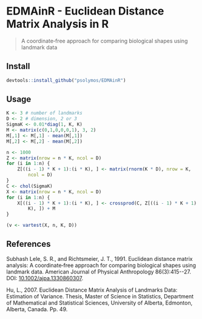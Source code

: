 # EDMAinR - Euclidean Distance Matrix Analysis in R

> A coordinate‐free approach for comparing biological shapes using landmark data

## Install

```R
devtools::install_github("psolymos/EDMAinR")
```

## Usage

```R
K <- 3 # number of landmarks
D <- 2 # dimension, 2 or 3
SigmaK <- 0.01*diag(1, K, K)
M <- matrix(c(0,1,0,0,0,1), 3, 2)
M[,1] <- M[,1] - mean(M[,1])
M[,2] <- M[,2] - mean(M[,2])

n <- 1000
Z <- matrix(nrow = n * K, ncol = D)
for (i in 1:n) {
    Z[((i - 1) * K + 1):(i * K), ] <- matrix(rnorm(K * D), nrow = K,
        ncol = D)
}
C <- chol(SigmaK)
X <- matrix(nrow = n * K, ncol = D)
for (i in 1:n) {
    X[((i - 1) * K + 1):(i * K), ] <- crossprod(C, Z[((i - 1) * K + 1):(i *
        K), ]) + M
}

(v <- vartest(X, n, K, D))
```

## References

Subhash Lele, S. R., and Richtsmeier, J. T., 1991.
Euclidean distance matrix analysis: A coordinate‐free approach for 
comparing biological shapes using landmark data.
American Journal of Physical Anthropology 86(3):415--27.
DOI: [10.1002/ajpa.1330860307](https://doi.org/10.1002/ajpa.1330860307).

Hu, L., 2007. Euclidean Distance Matrix Analysis of Landmarks Data:
Estimation of Variance. Thesis, Master of Science in Statistics,
Department of Mathematical and Statistical Sciences, 
University of Alberta, Edmonton, Alberta, Canada. Pp. 49.
